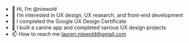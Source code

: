 - 👋 Hi, I’m @niewold
- 👀 I’m interested in UX design, UX research, and front-end development
- 🌱 I completed the Google UX Design Certificate
- 💞️ I built a canine app and completed various UX design projects
- 📫 How to reach me lauren.niewold@gmail.com

<!---
niewold/niewold is a ✨ special ✨ repository because its `README.md` (this file) appears on your GitHub profile.
You can click the Preview link to take a look at your changes.
--->
